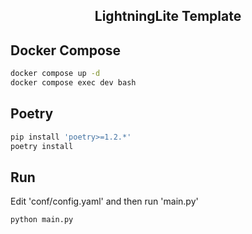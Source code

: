 <div align="center">

## LightningLite Template

</div>

## Docker Compose
```bash
docker compose up -d
docker compose exec dev bash
```

## Poetry
```bash
pip install 'poetry>=1.2.*'
poetry install
```

## Run
Edit 'conf/config.yaml' and then run 'main.py'
```bash
python main.py
```